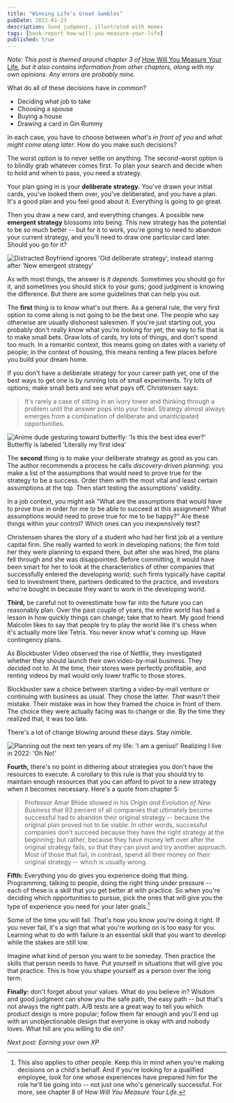 ```yaml
---
title: "Winning Life's Great Gambles"
pubDate: 2022-01-23
description: Good judgment, illustrated with memes
tags: [book-report how-will-you-measure-your-life]
published: true
---
```


*Note: This post is themed around chapter 3 of* [How Will You Measure Your Life](/blog/Rewarding-work/), *but it also contains information from other chapters, along with my own opinions. Any errors are probably mine.*

What do all of these decisions have in common?

- Deciding what job to take
- Choosing a spouse
- Buying a house
- Drawing a card in Gin Rummy

In each case, you have to choose between *what's in front of you* and *what might come along later*. How do you make such decisions?

The worst option is to never settle on anything. The second-worst option is to blindly grab whatever comes first. To plan your search and decide when to hold and when to pass, you need a strategy.

Your plan going in is your **deliberate strategy.** You've drawn your initial cards, you've looked them over, you've deliberated, and you have a plan. It's a good plan and you feel good about it. Everything is going to go great.

Then you draw a new card, and everything changes. A possible new **emergent strategy** blossoms into being. This new strategy has the potential to be *so* much better -- but for it to work, you're going to need to abandon your current strategy, and you'll need to draw one particular card later. Should you go for it?

<img class="meme" src="{{ '/assets/2022-01-23/distracted-strategist.jpg' | absolute_url }}" alt="Distracted Boyfriend ignores 'Old deliberate strategy', instead staring after 'New emergent strategy'" />

As with most things, the answer is *it depends.* Sometimes you should go for it, and sometimes you should stick to your guns; good judgment is knowing the difference. But there are some guidelines that can help you out.

The **first** thing is to know what's out there. As a general rule, the very first option to come along is not going to be the best one. The people who say otherwise are usually dishonest salesmen. If you're just starting out, you probably don't really know what you're looking for yet; the way to fix that is to make small bets. Draw lots of cards, try lots of things, and don't spend too much. In a romantic context, this means going on dates with a variety of people; in the context of housing, this means renting a few places before you build your dream home.

If you don't have a deliberate strategy for your career path yet, one of the best ways to get one is by running lots of small experiments. Try lots of options; make small bets and see what pays off. Christensen says:

> It's rarely a case of sitting in an ivory tower and thinking through a problem until the answer pops into your head. Strategy almost always emerges from a combination of deliberate and unanticipated opportunities.

<img class="meme" src="{{ '/assets/2022-01-23/best-idea-ever.jpg' | absolute_url }}" alt="Anime dude gesturing toward butterfly: 'Is this the best idea ever?' Butterfly is labeled 'Literally my first idea'" />

The **second** thing is to make your deliberate strategy as good as you can. The author recommends a process he calls *discovery-driven planning*: you make a list of the assumptions that would need to prove true for the strategy to be a success. Order them with the most vital and least certain assumptions at the top. Then start testing the assumptions' validity. 

In a job context, you might ask "What are the assumptions that would have to prove true in order for me to be able to succeed at this assignment? What assumptions would need to prove true for me to be happy?" Are these things within your control? Which ones can you inexpensively test?

Christensen shares the story of a student who had her first job at a venture capital firm. She really wanted to work in developing nations; the firm told her they were planning to expand there, but after she was hired, the plans fell through and she was disappointed. Before committing, it would have been smart for her to look at the characteristics of other companies that successfully entered the developing world; such firms typically have capital tied to investment there, partners dedicated to the practice, and investors who're bought in because they want to work in the developing world.

**Third,** be careful not to overestimate how far into the future you can reasonably plan. Over the past couple of years, the entire world has had a lesson in how quickly things can change; take that to heart. My good friend Malcolm likes to say that people try to play the world like it's chess when it's actually more like Tetris. You never know what's coming up. Have contingency plans.

As Blockbuster Video observed the rise of Netflix, they investigated whether they should launch their own video-by-mail business. They decided not to. At the time, their stores were perfectly profitable, and renting videos by mail would only lower traffic to those stores.

Blockbuster saw a choice between starting a video-by-mail venture or continuing with business as usual. They chose the latter. *That* wasn't their mistake. Their mistake was in how they framed the choice in front of them. The choice they were actually facing was to change or die. By the time they realized that, it was too late. 

There's a lot of change blowing around these days. Stay nimble.

<img class="meme" src="{{ '/assets/2022-01-23/I-am-a-genius---Oh-No.jpg' | absolute_url }}" alt="Planning out the next ten years of my life: 'I am a genius!' Realizing I live in 2022: 'Oh No!'" />

**Fourth,** there's no point in dithering about strategies you don't have the resources to execute. A corollary to this rule is that you should try to maintain enough resources that you can afford to pivot to a new strategy when it becomes necessary. Here's a quote from chapter 5:

> Professor Amar Bhide showed in his _Origin and Evolution of New Business_ that 93 percent of all companies that ultimately become successful had to abandon their original strategy -- because the original plan proved not to be viable. In other words, successful companies don't succeed because they have the right strategy at the beginning; but rather, because they have money left over after the original strategy fails, so that they can pivot and try another approach. Most of those that fail, in contrast, spend all their money on their original strategy -- which is usually wrong.

**Fifth:** Everything you do gives you experience doing that thing. Programming, talking to people, doing the right thing under pressure -- each of these is a skill that you get better at with practice. So when you're deciding which opportunities to pursue, pick the ones that will give you the type of experience you need for your later goals.[^1]

Some of the time you will fail. That's how you know you're doing it right. If you never fail, it's a sign that what you're working on is too easy for you. Learning what to do with failure is an essential skill that you want to develop while the stakes are still low.

Imagine what kind of person you want to be someday. Then practice the skills that person needs to have. Put yourself in situations that will give you that practice. This is how you shape yourself as a person over the long term. 

**Finally:** don't forget about your values. What do you believe in? Wisdom and good judgment can show you the safe path, the easy path -- but that's not always the *right* path. A/B tests are a great way to tell you which product design is more popular; follow them far enough and you'll end up with an unobjectionable design that everyone is okay with and nobody loves. What hill are you willing to die on?

_Next post: Earning your own XP_

[^1]: This also applies to other people. Keep this in mind when you're making decisions on a child's behalf. And if you're looking for a qualified employee, look for one whose experiences have prepared him for the role he'll be going into -- not just one who's generically successful. For more, see chapter 8 of *How Will You Measure Your Life*.